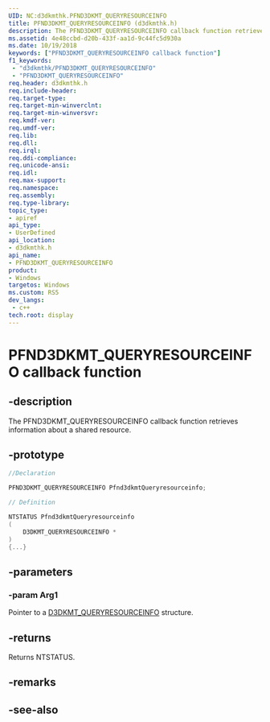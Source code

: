 ```yaml
---
UID: NC:d3dkmthk.PFND3DKMT_QUERYRESOURCEINFO
title: PFND3DKMT_QUERYRESOURCEINFO (d3dkmthk.h)
description: The PFND3DKMT_QUERYRESOURCEINFO callback function retrieves information about a shared resource.
ms.assetid: 4e48ccbd-d20b-433f-aa1d-9c44fc5d930a
ms.date: 10/19/2018
keywords: ["PFND3DKMT_QUERYRESOURCEINFO callback function"]
f1_keywords:
 - "d3dkmthk/PFND3DKMT_QUERYRESOURCEINFO"
 - "PFND3DKMT_QUERYRESOURCEINFO"
req.header: d3dkmthk.h
req.include-header:
req.target-type:
req.target-min-winverclnt:
req.target-min-winversvr:
req.kmdf-ver:
req.umdf-ver:
req.lib:
req.dll:
req.irql: 
req.ddi-compliance:
req.unicode-ansi:
req.idl:
req.max-support:
req.namespace:
req.assembly:
req.type-library: 
topic_type: 
- apiref
api_type: 
- UserDefined
api_location: 
- d3dkmthk.h
api_name: 
- PFND3DKMT_QUERYRESOURCEINFO
product:
- Windows
targetos: Windows
ms.custom: RS5
dev_langs:
 - c++
tech.root: display
---
```


# PFND3DKMT_QUERYRESOURCEINFO callback function

## -description

The PFND3DKMT_QUERYRESOURCEINFO callback function retrieves information about a shared resource.

## -prototype

```cpp
//Declaration

PFND3DKMT_QUERYRESOURCEINFO Pfnd3dkmtQueryresourceinfo; 

// Definition

NTSTATUS Pfnd3dkmtQueryresourceinfo 
(
	D3DKMT_QUERYRESOURCEINFO *
)
{...}

```

## -parameters

### -param Arg1

Pointer to a [D3DKMT_QUERYRESOURCEINFO](ns-d3dkmthk-_d3dkmt_queryresourceinfo.md) structure.

## -returns

Returns NTSTATUS.


## -remarks




## -see-also
